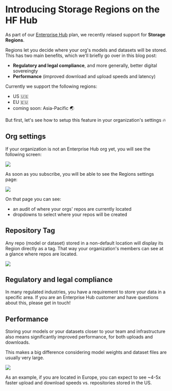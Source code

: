 # Introducing Storage Regions on the HF Hub

As part of our [Enterprise Hub](https://huggingface.co/enterprise) plan, we recently relased support for **Storage Regions**.

Regions let you decide where your org's models and datasets will be stored. This has two main benefits, which we'll briefly go over in this blog post:
- **Regulatory and legal compliance**, and more generally, better digital sovereingty
- **Performance** (improved download and upload speeds and latency)

Currently we support the following regions:
- US 🇺🇸
- EU 🇪🇺
- coming soon: Asia-Pacific 🌏

But first, let's see how to setup this feature in your organization's settings 🔥

## Org settings

If your organization is not an Enterprise Hub org yet, you will see the following screen:


![](https://huggingface.co/datasets/huggingface/documentation-images/resolve/main/hub/storage-regions/no-feature.png)

As soon as you subscribe, you will be able to see the Regions settings page:

![](https://huggingface.co/datasets/huggingface/documentation-images/resolve/main/hub/storage-regions/feature-annotated.png)

On that page you can see:
- an audit of where your orgs' repos are currently located
- dropdowns to select where your repos will be created

## Repository Tag

Any repo (model or dataset) stored in a non-default location will display its Region directly as a tag. That way your organization's members can see at a glance where repos are located.

![](https://huggingface.co/datasets/huggingface/documentation-images/resolve/main/hub/storage-regions/tag-on-repo.png)


## Regulatory and legal compliance

In many regulated industries, you have a requirement to store your data in a specific area.
If you are an Enterprise Hub customer and have questions about this, please get in touch!

## Performance

Storing your models or your datasets closer to your team and infrastructure also means significantly improved performance, for both uploads and downloads.

This makes a big difference considering model weights and dataset files are usually very large.

![](https://huggingface.co/datasets/huggingface/documentation-images/resolve/main/hub/storage-regions/upload-speed.png)

As an example, if you are located in Europe, you can expect to see ~4-5x faster upload and download speeds vs. repositories stored in the US.
